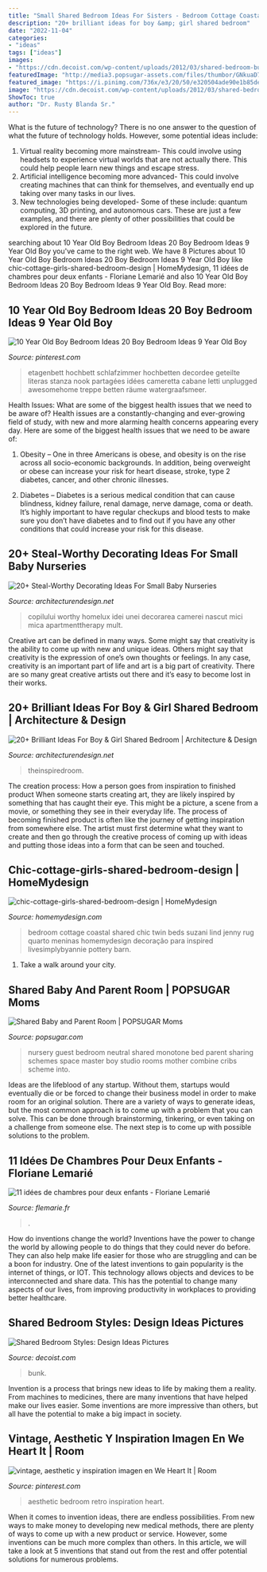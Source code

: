 ```yaml
---
title: "Small Shared Bedroom Ideas For Sisters - Bedroom Cottage Coastal Shared Chic Twin Beds Suzani Lind Jenny Rug Quarto Meninas Homemydesign Decoração Para Inspired Livesimplybyannie Pottery Barn"
description: "20+ brilliant ideas for boy &amp; girl shared bedroom"
date: "2022-11-04"
categories:
- "ideas"
tags: ["ideas"]
images:
- "https://cdn.decoist.com/wp-content/uploads/2012/03/shared-bedroom-bunk-bed-design-idea.jpg"
featuredImage: "http://media3.popsugar-assets.com/files/thumbor/GNkuaD7cBf4KD2JsfzqqUEJjgjI=/fit-in/1024x1024/2012/08/33/4/192/1922664/8f29ea8f37e32c64_STUDIO_1208_Chic_Maternity_Session_09.JPG"
featured_image: "https://i.pinimg.com/736x/e3/20/50/e320504ade90e1b85de210eca1e6f310.jpg"
image: "https://cdn.decoist.com/wp-content/uploads/2012/03/shared-bedroom-bunk-bed-design-idea.jpg"
ShowToc: true
author: "Dr. Rusty Blanda Sr."
---
```



What is the future of technology?
There is no one answer to the question of what the future of technology holds. However, some potential ideas include: 

1. Virtual reality becoming more mainstream- This could involve using headsets to experience virtual worlds that are not actually there. This could help people learn new things and escape stress. 
2. Artificial intelligence becoming more advanced- This could involve creating machines that can think for themselves, and eventually end up taking over many tasks in our lives. 
3. New technologies being developed- Some of these include: quantum computing, 3D printing, and autonomous cars. These are just a few examples, and there are plenty of other possibilities that could be explored in the future.

	

		
searching about 10 Year Old Boy Bedroom Ideas 20 Boy Bedroom Ideas 9 Year Old Boy you've came to the right web. We have 8 Pictures about 10 Year Old Boy Bedroom Ideas 20 Boy Bedroom Ideas 9 Year Old Boy like chic-cottage-girls-shared-bedroom-design | HomeMydesign, 11 idées de chambres pour deux enfants - Floriane Lemarié and also 10 Year Old Boy Bedroom Ideas 20 Boy Bedroom Ideas 9 Year Old Boy. Read more:
		
    
## 10 Year Old Boy Bedroom Ideas 20 Boy Bedroom Ideas 9 Year Old Boy

<img loading=lazy src="https://i.pinimg.com/736x/e3/20/50/e320504ade90e1b85de210eca1e6f310.jpg" onerror="this.onerror=null;this.src='https://tse4.mm.bing.net/th?id=OIP.JOmaKFt8ANf1A-7dzRJwngHaJ4&amp;pid=15.1';" alt="10 Year Old Boy Bedroom Ideas 20 Boy Bedroom Ideas 9 Year Old Boy">

_Source: pinterest.com_

>etagenbett hochbett schlafzimmer hochbetten decordee geteilte literas stanza nook partagées idées cameretta cabane letti unplugged awesomehome treppe betten räume watergraafsmeer. 

	

Health Issues: What are some of the biggest health issues that we need to be aware of?
Health issues are a constantly-changing and ever-growing field of study, with new and more alarming health concerns appearing every day. Here are some of the biggest health issues that we need to be aware of:
1. Obesity – One in three Americans is obese, and obesity is on the rise across all socio-economic backgrounds. In addition, being overweight or obese can increase your risk for heart disease, stroke, type 2 diabetes, cancer, and other chronic illnesses.

2. Diabetes – Diabetes is a serious medical condition that can cause blindness, kidney failure, renal damage, nerve damage, coma or death. It’s highly important to have regular checkups and blood tests to make sure you don’t have diabetes and to find out if you have any other conditions that could increase your risk for this disease.


    
## 20+ Steal-Worthy Decorating Ideas For Small Baby Nurseries

<img loading=lazy src="https://cdn.architecturendesign.net/wp-content/uploads/2014/12/AD-Baby-Nursery-Ideas-13.jpg" onerror="this.onerror=null;this.src='https://tse4.mm.bing.net/th?id=OIP._15Ktk3BpH9a5NrDp3WfuQHaJ8&amp;pid=15.1';" alt="20+ Steal-Worthy Decorating Ideas For Small Baby Nurseries">

_Source: architecturendesign.net_

>copilului worthy homelux idei unei decorarea camerei nascut mici mica apartmenttherapy mult. 

	

Creative art can be defined in many ways. Some might say that creativity is the ability to come up with new and unique ideas. Others might say that creativity is the expression of one’s own thoughts or feelings. In any case, creativity is an important part of life and art is a big part of creativity. There are so many great creative artists out there and it’s easy to become lost in their works.

    
## 20+ Brilliant Ideas For Boy &amp; Girl Shared Bedroom | Architecture &amp; Design

<img loading=lazy src="https://cdn.architecturendesign.net/wp-content/uploads/2015/05/AD-Shared-Bedroom-Boy-Girl-11.jpg" onerror="this.onerror=null;this.src='https://tse2.mm.bing.net/th?id=OIP.M9NgNSClFaWhnGIqWUev_AHaJ4&amp;pid=15.1';" alt="20+ Brilliant Ideas For Boy &amp; Girl Shared Bedroom | Architecture &amp; Design">

_Source: architecturendesign.net_

>theinspiredroom. 

	

The creation process: How a person goes from inspiration to finished product
When someone starts creating art, they are likely inspired by something that has caught their eye. This might be a picture, a scene from a movie, or something they see in their everyday life. The process of becoming finished product is often like the journey of getting inspiration from somewhere else. The artist must first determine what they want to create and then go through the creative process of coming up with ideas and putting those ideas into a form that can be seen and touched.

    
## Chic-cottage-girls-shared-bedroom-design | HomeMydesign

<img loading=lazy src="https://homemydesign.com/wp-content/uploads/2020/10/chic-cottage-girls-shared-bedroom-design.jpg" onerror="this.onerror=null;this.src='https://tse4.mm.bing.net/th?id=OIP._rSWLKw5LyGJ7TRg5128ZQHaLH&amp;pid=15.1';" alt="chic-cottage-girls-shared-bedroom-design | HomeMydesign">

_Source: homemydesign.com_

>bedroom cottage coastal shared chic twin beds suzani lind jenny rug quarto meninas homemydesign decoração para inspired livesimplybyannie pottery barn. 

	

1) Take a walk around your city.

    
## Shared Baby And Parent Room | POPSUGAR Moms

<img loading=lazy src="http://media3.popsugar-assets.com/files/thumbor/GNkuaD7cBf4KD2JsfzqqUEJjgjI=/fit-in/1024x1024/2012/08/33/4/192/1922664/8f29ea8f37e32c64_STUDIO_1208_Chic_Maternity_Session_09.JPG" onerror="this.onerror=null;this.src='https://tse4.mm.bing.net/th?id=OIP.wIbQWDGJSgWBuwCXsMyargHaLH&amp;pid=15.1';" alt="Shared Baby and Parent Room | POPSUGAR Moms">

_Source: popsugar.com_

>nursery guest bedroom neutral shared monotone bed parent sharing schemes space master boy studio rooms mother combine cribs scheme into. 

	

Ideas are the lifeblood of any startup. Without them, startups would eventually die or be forced to change their business model in order to make room for an original solution. There are a variety of ways to generate ideas, but the most common approach is to come up with a problem that you can solve. This can be done through brainstorming, tinkering, or even taking on a challenge from someone else. The next step is to come up with possible solutions to the problem.

    
## 11 Idées De Chambres Pour Deux Enfants - Floriane Lemarié

<img loading=lazy src="https://www.flemarie.fr/blog/wp-content/uploads/2014/08/chambre-deux-enfants-3.jpg" onerror="this.onerror=null;this.src='https://tse1.mm.bing.net/th?id=OIP.DZ1XewsP45IWZpiTC8iJrAHaLD&amp;pid=15.1';" alt="11 idées de chambres pour deux enfants - Floriane Lemarié">

_Source: flemarie.fr_

>. 

	

How do inventions change the world?
Inventions have the power to change the world by allowing people to do things that they could never do before. They can also help make life easier for those who are struggling and can be a boon for industry. One of the latest inventions to gain popularity is the internet of things, or IOT. This technology allows objects and devices to be interconnected and share data. This has the potential to change many aspects of our lives, from improving productivity in workplaces to providing better healthcare.

    
## Shared Bedroom Styles: Design Ideas Pictures

<img loading=lazy src="https://cdn.decoist.com/wp-content/uploads/2012/03/shared-bedroom-bunk-bed-design-idea.jpg" onerror="this.onerror=null;this.src='https://tse1.mm.bing.net/th?id=OIP.gAC0YExe-P9XtAKoO6IUPQHaKJ&amp;pid=15.1';" alt="Shared Bedroom Styles: Design Ideas Pictures">

_Source: decoist.com_

>bunk. 

	

Invention is a process that brings new ideas to life by making them a reality. From machines to medicines, there are many inventions that have helped make our lives easier. Some inventions are more impressive than others, but all have the potential to make a big impact in society.

    
## Vintage, Aesthetic Y Inspiration Imagen En We Heart It | Room

<img loading=lazy src="https://i.pinimg.com/736x/ca/a9/8e/caa98e0e39bd7ae6f90683acd86870f5.jpg" onerror="this.onerror=null;this.src='https://tse2.mm.bing.net/th?id=OIP.4hE0PCPeAn5LIiEjC_yAbQHaJL&amp;pid=15.1';" alt="vintage, aesthetic y inspiration imagen en We Heart It | Room">

_Source: pinterest.com_

>aesthetic bedroom retro inspiration heart. 

	

When it comes to invention ideas, there are endless possibilities. From new ways to make money to developing new medical methods, there are plenty of ways to come up with a new product or service. However, some inventions can be much more complex than others. In this article, we will take a look at 5 inventions that stand out from the rest and offer potential solutions for numerous problems.

